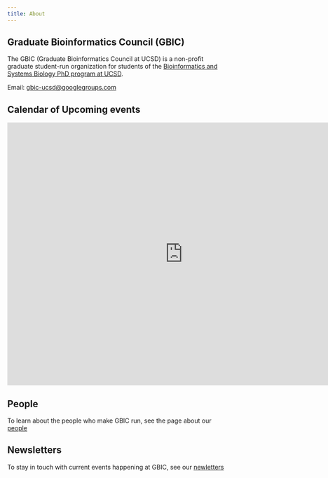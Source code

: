 ```yaml
---
title: About
---
```


## Graduate Bioinformatics Council (GBIC)

The GBIC (Graduate Bioinformatics Council at UCSD) is a non-profit graduate student-run organization for students of the [Bioinformatics and Systems Biology PhD program at UCSD](https://bioinformatics.ucsd.edu/).

Email: [gbic-ucsd@googlegroups.com](mailto:gbic-ucsd@googlegroups.com)

## Calendar of Upcoming events
<iframe src="https://calendar.google.com/calendar/embed?src=nfoa240fqk90jajs689ibo2u7o%40group.calendar.google.com&ctz=America%2FChicago" style="border: 0" width="800" height="600" frameborder="0" scrolling="no"></iframe>

## People
To learn about the people who make GBIC run, see the page about our [people](people.md)

## Newsletters
To stay in touch with current events happening at GBIC, see our [newletters](newsletter.md)
